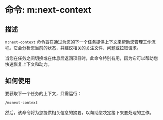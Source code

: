 # 命令: m:next-context

## 描述

`m:next-context` 命令旨在通过为您的下一个任务提供上下文来帮助您管理工作流程。它会分析您当前的状态，并建议相关的关注文件、问题或拉取请求。

当您在任务之间切换或在休息后返回项目时，此命令特别有用，因为它可以帮助您快速恢复上下文和动力。

## 如何使用

要获取下一个任务的上下文，只需运行：

```bash
/m:next-context
```

然后，该命令将为您提供相关信息的摘要，以帮助您决定接下来要处理的工作。
